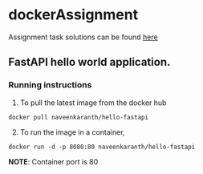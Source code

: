 # dockerAssignment
Assignment task solutions can be found [here](https://github.com/nav52/dockerAssignment/docs/Assignment2-Docker.md)
## FastAPI hello world application.

### Running instructions
1. To pull the latest image from the docker hub
```
docker pull naveenkaranth/hello-fastapi
```
2. To run the image in a container,
```
docker run -d -p 8080:80 naveenkaranth/hello-fastapi
```

__NOTE__: Container port is 80

